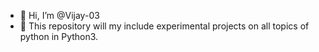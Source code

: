 - 👋 Hi, I’m @Vijay-03
- 👀 This repository will my include experimental projects on all topics of python in Python3.

<!---
Vijay-03/Vijay-03 is a ✨ special ✨ repository because its `README.md` (this file) appears on your GitHub profile.
You can click the Preview link to take a look at your changes.
--->
